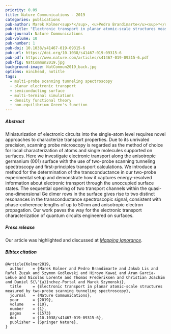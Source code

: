 ```yaml
---
priority: 0.09
title: Nature Communications - 2019
categories: publications
pub-author: Marek Kolmer<sup>*</sup>, <u>Pedro Brandimarte</u><sup>*</sup>, Jakub Lis, Rafal Zuzak, Szymon Godlewski, Hiroyo Kawai, Aran Garcia-Lekue, Nicolas Lorente, Thomas Frederiksen, Christian Joachim, Daniel Sánchez-Portal, and Marek Szymonski
pub-title: "Electronic transport in planar atomic-scale structures measured by two-probe scanning tunneling spectroscopy"
pub-journal: Nature Communications
pub-volume: 10
pub-number: 1
pub-doi: 10.1038/s41467-019-09315-6
pub-url: https://doi.org/10.1038/s41467-019-09315-6
pub-pdf: https://www.nature.com/articles/s41467-019-09315-6.pdf
pub-fig: NatCommun2019.jpg
background-image: NatCommun2019_back.jpg
options: minihead, notitle
tags:
  - multi-probe scanning tunneling spectroscopy
  - planar electronic transport
  - semiconducting surface
  - multi-terminal simulations
  - density functional theory
  - non-equilibrium Green's function
---
```


##### Abstract

Miniaturization of electronic circuits into the single-atom level requires novel approaches to characterize transport properties.
Due to its unrivaled precision, scanning probe microscopy is regarded as the method of choice for local characterization of atoms and single molecules supported on surfaces.
Here we investigate electronic transport along the anisotropic germanium (001) surface with the use of two-probe scanning tunneling spectroscopy and first-principles transport calculations.
We introduce a method for the determination of the transconductance in our two-probe experimental setup and demonstrate how it captures energy-resolved information about electronic transport through the unoccupied surface states.
The sequential opening of two transport channels within the quasi-one-dimensional Ge dimer rows in the surface gives rise to two distinct resonances in the transconductance spectroscopic signal, consistent with phase-coherence lengths of up to 50 nm and anisotropic electron propagation.
Our work paves the way for the electronic transport characterization of quantum circuits engineered on surfaces.

##### Press release <a target="_blank" href="https://twitter.com/MapIgnorance/status/1116404357745000449"><span class="icon fa-twitter fa-lg style1"></span></a>

Our article was highlighted and discussed at [*Mapping Ignorance*](https://mappingignorance.org/2019/04/11/an-experimental-protocol-for-two-probe-scanning-tunneling-microscopy/).

##### Bibtex citation

```
@Article{Kolmer2019,
  author    = {Marek Kolmer and Pedro Brandimarte and Jakub Lis and Rafal Zuzak and Szymon Godlewski and Hiroyo Kawai and Aran Garcia-Lekue and Nicolas Lorente and Thomas Frederiksen and Christian Joachim and Daniel S{\'{a}}nchez-Portal and Marek Szymonski},
  title     = {Electronic transport in planar atomic-scale structures measured by two-probe scanning tunneling spectroscopy},
  journal   = {Nature Communications},
  year      = {2019},
  volume    = {10},
  number    = {1},
  pages     = {1573}
  doi       = {10.1038/s41467-019-09315-6},
  publisher = {Springer Nature},
}
```

